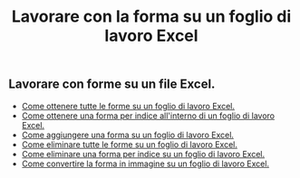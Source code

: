 ﻿---
title: Lavorare con la forma su un foglio di lavoro Excel
second_title: Aspose.Cells Cloud Documen
linktitle: Forma
type: docs
url: /it/shapes/
aliases: [/working-with-shapes/,/working-with-images/]
keywords: Working with shape on an Excel workshee
description: Come lavorare con la forma su un foglio di lavoro Excel. L'SDK supporta i tipi di linguaggi di sviluppo. Includono Android, C#, Go, Java, NodeJS, Perl, PHP, Python, Ruby e swift
weight: 100
---
## Lavorare con forme su un file Excel.

- [Come ottenere tutte le forme su un foglio di lavoro Excel.](/cells/it/shapes/get-all/)
- [Come ottenere una forma per indice all'interno di un foglio di lavoro Excel.](/cells/it/shapes/get/)
- [Come aggiungere una forma su un foglio di lavoro Excel.](/cells/it/shapes/add/)
- [Come eliminare tutte le forme su un foglio di lavoro Excel.](/cells/it/shapes/clear/)
- [Come eliminare una forma per indice su un foglio di lavoro Excel.](/cells/it/shapes/delete/)
- [Come convertire la forma in immagine su un foglio di lavoro Excel.](/cells/it/shapes/conversion/)
